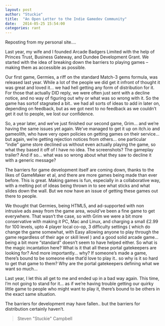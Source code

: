 ```yaml
---
layout: post
author: "Stuckie"
title:  "An Open Letter to the Indie Gamedev Community"
date:   2014-05-25 15:54:00
categories: rant
---
```


Reposting from my personal site….

Last year, my wife and I founded Arcade Badgers Limited with the help of Princes Trust, Business Gateway, and Dundee Development Grant. We started with the idea of breaking down the barriers to playing games – making them as accessible as possible.

Our first game, Germies, a riff on the standard Match-3 gems formula, was released last year. While a lot of the people we did get it infront of thought it was great and loved it… we had hell getting any form of distribution for it. For those that actually DID reply, we were often just sent with a decline notice, and no way of figuring out why or what was so wrong with it. So the game has sortof stagnated a bit.. we had all sorts of ideas to add in later on, depending on feedback, but as we got next to no feedback as we couldn’t get it out to people, we lost our confidence.

So, a year later, and we’ve just finished our second game, Grim… and we’re having the same issues yet again. We’ve managed to get it up on itch.io and gameolith, who have very open policies on getting games on their service… but again, we’re getting rejection notices from others… one particular “indie” game store declined us without even actually playing the game, so what they based it off of I have no idea. The screenshots? The gameplay trailer? And if so… what was so wrong about what they saw to decline it with a generic message?

The barriers for game development itself are coming down, thanks to the likes of GameMaker et al, and there are more games being made than ever before. This is great. Making games is fun, especially in a collaborative way, with a melting pot of ideas being thrown in to see what sticks and what slides down the wall. But we now have an issue of getting these games out there to people.

We thought that Germies, being HTML5, and ad-supported with non intrusive ads away from the game area, would’ve been a fine game to get everywhere. That wasn’t the case, so with Grim we were a bit more conservative with making it PC, Mac and Linux, and charging a small £2.99 for 100 levels, upto 4 player local co-op, 3 difficulty settings ( which do change the game somewhat, with Easy allowing anyone to play through the game regardless of their age or skill level ) and a good solid arcade game… being a bit more “standard” doesn’t seem to have helped either. So what is the magic incantation here? What is it that all these portal gatekeepers are looking for? And more importantly… why? If someone’s made a game, there’s bound to be someone else that’d love to play it.. so why is it so hard to get that game to them? Why are the portal gatekeepers defining what we want so much…

Last year, I let this all get to me and ended up in a bad way again. This time, I’m not going to stand for it… as if we’re having trouble getting our quirky little game to people who might want to play it, there’s bound to be others in the exact same situation.

The barriers for development may have fallen.. but the barriers for distribution certainly haven’t.

> Steven "Stuckie" Campbell